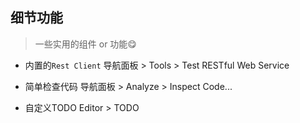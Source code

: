 ## 细节功能
> 一些实用的组件 or 功能:yum:  

- 内置的`Rest Client`
导航面板 > Tools > Test RESTful Web Service

- 简单检查代码
导航面板 > Analyze > Inspect Code...

- 自定义TODO
Editor > TODO
